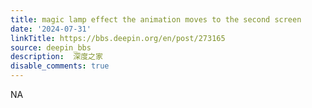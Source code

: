 ```yaml
---
title: magic lamp effect the animation moves to the second screen
date: '2024-07-31'
linkTitle: https://bbs.deepin.org/en/post/273165
source: deepin_bbs
description:  深度之家 
disable_comments: true
---
```

NA
